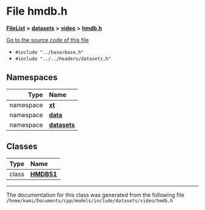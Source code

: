 

# File hmdb.h



[**FileList**](files.md) **>** [**datasets**](dir_29ff4802398ba4a572b958e731c7adb4.md) **>** [**video**](dir_424049e583f42f721b040286e87ec464.md) **>** [**hmdb.h**](hmdb_8h.md)

[Go to the source code of this file](hmdb_8h_source.md)



* `#include "../base/base.h"`
* `#include "../../headers/datasets.h"`













## Namespaces

| Type | Name |
| ---: | :--- |
| namespace | [**xt**](namespacext.md) <br> |
| namespace | [**data**](namespacext_1_1data.md) <br> |
| namespace | [**datasets**](namespacext_1_1data_1_1datasets.md) <br> |


## Classes

| Type | Name |
| ---: | :--- |
| class | [**HMDB51**](classxt_1_1data_1_1datasets_1_1HMDB51.md) <br> |



















































------------------------------
The documentation for this class was generated from the following file `/home/kami/Documents/cpp/models/include/datasets/video/hmdb.h`

